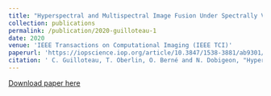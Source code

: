 ```yaml
---
title: "Hyperspectral and Multispectral Image Fusion Under Spectrally Varying Spatial Blurs – Application to High Dimensional Infrared Astronomical Imaging"
collection: publications
permalink: /publication/2020-guilloteau-1
date: 2020
venue: 'IEEE Transactions on Computational Imaging (IEEE TCI)'
paperurl: 'https://iopscience.iop.org/article/10.3847/1538-3881/ab9301/pdf'
citation: ' C. Guilloteau, T. Oberlin, O. Berné and N. Dobigeon, "Hyperspectral and Multispectral Image Fusion Under Spectrally Varying Spatial Blurs – Application to High Dimensional Infrared Astronomical Imaging", IEEE Transactions on Computational Imaging, vol. 6, pp. 1362-1374, 2020.'
---
```


[Download paper here](https://iopscience.iop.org/article/10.3847/1538-3881/ab9301/pdf)
